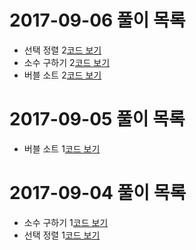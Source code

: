 # 2017-09-06 풀이 목록
* 선택 정렬 2[코드 보기](selectionsort/B.java)
* 소수 구하기 2[코드 보기](primenumber/B.java)
* 버블 소트 2[코드 보기](bubblesort/B.java)
# 2017-09-05 풀이 목록
* 버블 소트 1[코드 보기](bubblesort/A.java)
# 2017-09-04 풀이 목록
* 소수 구하기 1[코드 보기](primenumber/A.java)
* 선택 정렬 1[코드 보기](selectionsort/A.java)